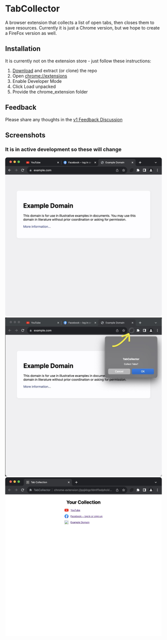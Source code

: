 # TabCollector
A browser extension that collects a list of open tabs, then closes them to save resources.
Currently it is just a Chrome version, but we hope to create a FireFox version as well.

## Installation
It is currently not on the extension store - just follow these instructions:
1. [Download](https://github.com/pw-64/TabCollector/archive/refs/heads/main.zip) and extract (or clone) the repo
2. Open [chrome://extensions](chrome://extensions)
3. Enable Developer Mode
4. Click Load unpacked
5. Provide the chrome_extension folder

## Feedback
Please share any thoughts in the [v1 Feedback Discussion](https://github.com/pw-64/TabCollector/discussions/1)

## Screenshots
### It is in active development so these will change
![](before.jpg)
![](during.jpg)
![](after.jpg)
